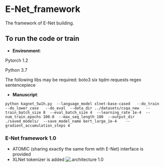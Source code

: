 # E-Net_framework
The framework of E-Net building.

## To run the code or train
* **Environment**:

Pytorch 1.2

Python 3.7

The following libs may be required:
boto3 six tqdm requests regex sentencepiece

* **Manuscript**:
````
python kagnet_5w1h.py  --language_model xlnet-base-cased   --do_train  --do_lower_case   --do_eval  --data_dir ../datasets/csqa_new   --train_batch_size 8  --eval_batch_size 4  --learning_rate 1e-4  --num_train_epochs 100.0  --max_seq_length 100  --output_dir ./saved_models/  --save_model_name bert_large_1e-4    --gradient_accumulation_steps 4
````


### E-Net framework 1.0
* ATOMIC (sharing exactly the same form with E-Net) interface is provided
* XLNet tokenizer is added
![.architecture 1.0](https://github.com/gogowhy/ENet_framework/blob/master/images/enet1_0.jpg)
